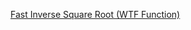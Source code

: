 [Fast Inverse Square Root (WTF Function)](obsidian://vault/quartz/Fast%20Inverse%20Square%20Root%20(WTF%20Function))